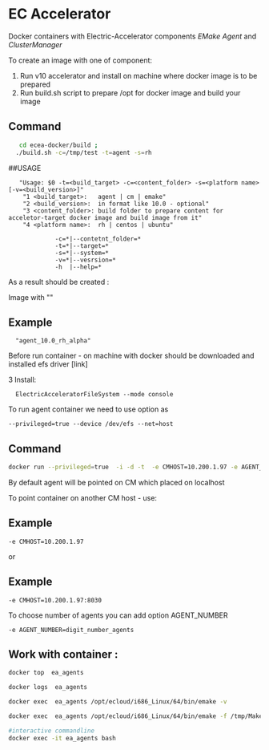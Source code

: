 
# EC Accelerator
Docker containers with Electric-Accelerator components
  *EMake*  *Agent* and *ClusterManager*
  
To create an image with one of component:

1. Run v10 accelerator and  install on machine where docker image is to be prepared
2. Run build.sh script to prepare /opt for docker image and build your image 

## Command
```bash
   cd ecea-docker/build ;
  ./build.sh -c=/tmp/test -t=agent -s=rh
```



##USAGE
```
   "Usage: $0 -t=<build_target> -c=<content_folder> -s=<platform name> [-v=<build_version>]"
    "1 <build_target>:   agent | cm | emake"
    "2 <build_version>:  in format like 10.0 - optional"
    "3 <content_folder>: build folder to prepare content for acceletor-target docker image and build image from it"
    "4 <platform name>:  rh | centos | ubuntu" 

             -c=*|--contetnt_folder=*
             -t=*|--target=*
             -s=*|--system=*
             -v=*|--vesrsion=*
             -h  |--help=*
```
As a result should be created :

Image with "<nameofcomponent>_<build version>_<alpha>"

## Example

```
  "agent_10.0_rh_alpha"
```

Before run container - on machine with docker should be downloaded and installed efs driver [link]

3  Install: 
``` 
  ElectricAcceleratorFileSystem --mode console
```



To run agent container we need to use option as 

```
--privileged=true --device /dev/efs --net=host
```

## Command

```bash
docker run --privileged=true  -i -d -t  -e CMHOST=10.200.1.97 -e AGENT_NUMBER=8  --device /dev/efs --net=host --name=ec_agent  agent_10.0_rh_alpha
```

By default agent will be pointed on CM which placed on localhost 

To point container on another CM host - use:

## Example

```
-e CMHOST=10.200.1.97
```
or 

## Example

```
-e CMHOST=10.200.1.97:8030
```
To choose number of agents you can add option AGENT_NUMBER 

```
-e AGENT_NUMBER=digit_number_agents
```

## Work with container :

```bash
docker top  ea_agents
```
```bash
docker logs  ea_agents
```

```bash
docker exec  ea_agents /opt/ecloud/i686_Linux/64/bin/emake -v
```
```bash
docker exec  ea_agents /opt/ecloud/i686_Linux/64/bin/emake -f /tmp/Makefile
```

```bash
#interactive commandline
docker exec -it ea_agents bash
```


